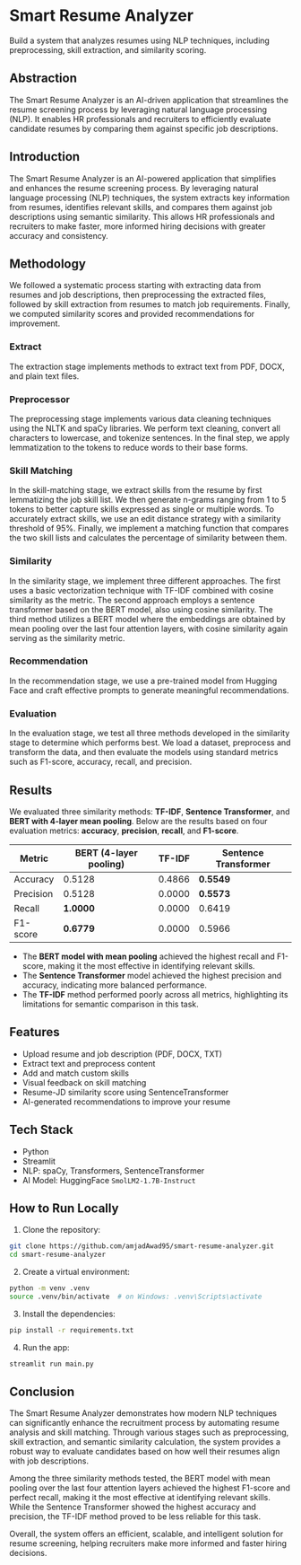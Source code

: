 # Smart Resume Analyzer

Build a system that analyzes resumes using NLP techniques, including preprocessing, skill extraction, and similarity scoring.

## Abstraction

The Smart Resume Analyzer is an AI-driven application that streamlines the resume screening process by leveraging natural language processing (NLP). It enables HR professionals and recruiters to efficiently evaluate candidate resumes by comparing them against specific job descriptions.

## Introduction

The Smart Resume Analyzer is an AI-powered application that simplifies and enhances the resume screening process. By leveraging natural language processing (NLP) techniques, the system extracts key information from resumes, identifies relevant skills, and compares them against job descriptions using semantic similarity. This allows HR professionals and recruiters to make faster, more informed hiring decisions with greater accuracy and consistency.

## Methodology

We followed a systematic process starting with extracting data from resumes and job descriptions, then preprocessing the extracted files, followed by skill extraction from resumes to match job requirements. Finally, we computed similarity scores and provided recommendations for improvement.

### Extract

The extraction stage implements methods to extract text from PDF, DOCX, and plain text files.

### Preprocessor

The preprocessing stage implements various data cleaning techniques using the NLTK and spaCy libraries. We perform text cleaning, convert all characters to lowercase, and tokenize sentences. In the final step, we apply lemmatization to the tokens to reduce words to their base forms.

### Skill Matching

In the skill-matching stage, we extract skills from the resume by first lemmatizing the job skill list. We then generate n-grams ranging from 1 to 5 tokens to better capture skills expressed as single or multiple words. To accurately extract skills, we use an edit distance strategy with a similarity threshold of 95%. Finally, we implement a matching function that compares the two skill lists and calculates the percentage of similarity between them.

### Similarity

In the similarity stage, we implement three different approaches. The first uses a basic vectorization technique with TF-IDF combined with cosine similarity as the metric. The second approach employs a sentence transformer based on the BERT model, also using cosine similarity. The third method utilizes a BERT model where the embeddings are obtained by mean pooling over the last four attention layers, with cosine similarity again serving as the similarity metric.

### Recommendation

In the recommendation stage, we use a pre-trained model from Hugging Face and craft effective prompts to generate meaningful recommendations.

### Evaluation

In the evaluation stage, we test all three methods developed in the similarity stage to determine which performs best. We load a dataset, preprocess and transform the data, and then evaluate the models using standard metrics such as F1-score, accuracy, recall, and precision.

## Results

We evaluated three similarity methods: **TF-IDF**, **Sentence Transformer**, and **BERT with 4-layer mean pooling**. Below are the results based on four evaluation metrics: **accuracy**, **precision**, **recall**, and **F1-score**.

| Metric    | BERT (4-layer pooling) | TF-IDF | Sentence Transformer |
|-----------|------------------------|--------|-----------------------|
| Accuracy  | 0.5128                 | 0.4866 | **0.5549**            |
| Precision | 0.5128                 | 0.0000 | **0.5573**            |
| Recall    | **1.0000**             | 0.0000 | 0.6419                |
| F1-score  | **0.6779**             | 0.0000 | 0.5966                |

- The **BERT model with mean pooling** achieved the highest recall and F1-score, making it the most effective in identifying relevant skills.
- The **Sentence Transformer** model achieved the highest precision and accuracy, indicating more balanced performance.
- The **TF-IDF** method performed poorly across all metrics, highlighting its limitations for semantic comparison in this task.

## Features

- Upload resume and job description (PDF, DOCX, TXT)
- Extract text and preprocess content
- Add and match custom skills
- Visual feedback on skill matching
- Resume-JD similarity score using SentenceTransformer
- AI-generated recommendations to improve your resume

## Tech Stack

- Python
- Streamlit
- NLP: spaCy, Transformers, SentenceTransformer
- AI Model: HuggingFace `SmolLM2-1.7B-Instruct`

## How to Run Locally

1. Clone the repository:
  ```bash
  git clone https://github.com/amjadAwad95/smart-resume-analyzer.git
  cd smart-resume-analyzer
  ```

2. Create a virtual environment:
 ```bash
 python -m venv .venv
 source .venv/bin/activate  # on Windows: .venv\Scripts\activate
 ```
   
3. Install the dependencies:
 ```bash
 pip install -r requirements.txt
 ```
   
4. Run the app:
```bash
streamlit run main.py
```

## Conclusion

The Smart Resume Analyzer demonstrates how modern NLP techniques can significantly enhance the recruitment process by automating resume analysis and skill matching. Through various stages such as preprocessing, skill extraction, and semantic similarity calculation, the system provides a robust way to evaluate candidates based on how well their resumes align with job descriptions.

Among the three similarity methods tested, the BERT model with mean pooling over the last four attention layers achieved the highest F1-score and perfect recall, making it the most effective at identifying relevant skills. While the Sentence Transformer showed the highest accuracy and precision, the TF-IDF method proved to be less reliable for this task.

Overall, the system offers an efficient, scalable, and intelligent solution for resume screening, helping recruiters make more informed and faster hiring decisions.
